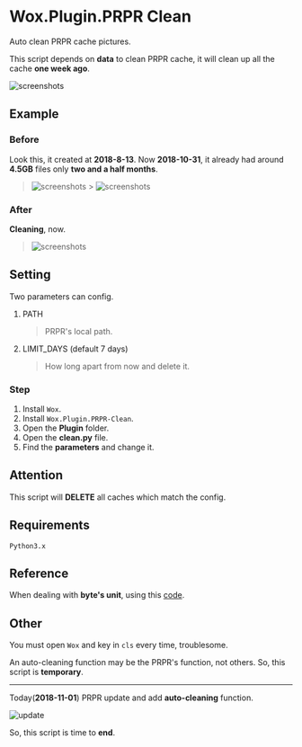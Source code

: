 # Wox.Plugin.PRPR Clean

Auto clean PRPR cache pictures.

This script depends on **data** to clean PRPR cache, it will clean up all the cache **one week ago**.

![screenshots](/Images/zero_20181031_223501.png)

## Example

### Before

Look this, it created at **2018-8-13**.
Now **2018-10-31**, it already had around **4.5GB** files only **two and a half months**.

> ![screenshots](/Images/Wallpaper.png) > ![screenshots](/Images/Lockscreen.png)

### After

**Cleaning**, now.

> ![screenshots](/Images/zero_20181031_223337.png)

## Setting

Two parameters can config.

1. PATH

    > PRPR's local path.

1. LIMIT_DAYS (default 7 days)

    > How long apart from now and delete it.

### Step

1. Install `Wox`.
1. Install `Wox.Plugin.PRPR-Clean`.
1. Open the **Plugin** folder.
1. Open the **clean.py** file.
1. Find the **parameters** and change it.

## Attention

This script will **DELETE** all caches which match the config.

## Requirements

`Python3.x`

## Reference

When dealing with **byte's unit**, using this [code](https://www.cnblogs.com/misspy/p/3661770.html).

## Other

You must open `Wox` and key in `cls` every time, troublesome.

An auto-cleaning function may be the PRPR's function, not others.
So, this script is **temporary**.

---

Today(**2018-11-01**) PRPR update and add **auto-cleaning** function.

![update](Images/zero_20181101_110925.png)

So, this script is time to **end**.
